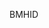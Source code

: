 [//]: # (Created by ./bin/manage_files.pl from ./species/Echinococcus_canadensis/PRJEB8992/Echinococcus_canadensis_PRJEB8992.summary.html on Thu Jun 11 13:44:01 2020)
BMHID
